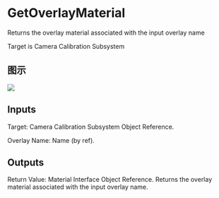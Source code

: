# GetOverlayMaterial

Returns the overlay material associated with the input overlay name

Target is Camera Calibration Subsystem

## 图示

![]($-20221218-19402395.png)

## Inputs

Target: Camera Calibration Subsystem Object Reference.

Overlay Name: Name (by ref).  

## Outputs

Return Value: Material Interface Object Reference. Returns the overlay material associated with the input overlay name.

